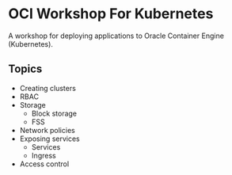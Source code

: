 # OCI Workshop For Kubernetes

A workshop for deploying applications to Oracle Container Engine (Kubernetes).

## Topics

* Creating clusters
* RBAC
* Storage
  - Block storage
  - FSS
* Network policies
* Exposing services
  - Services
  - Ingress
* Access control
